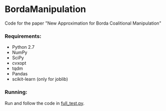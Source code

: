 # BordaManipulation
Code for the paper "New Approximation for Borda Coalitional Manipulation"

### Requirements:
* Python 2.7
* NumPy
* SciPy
* cvxopt
* tqdm
* Pandas
* scikit-learn (only for joblib)

### Running:
Run and follow the code in [full_test.py](full_test.py).